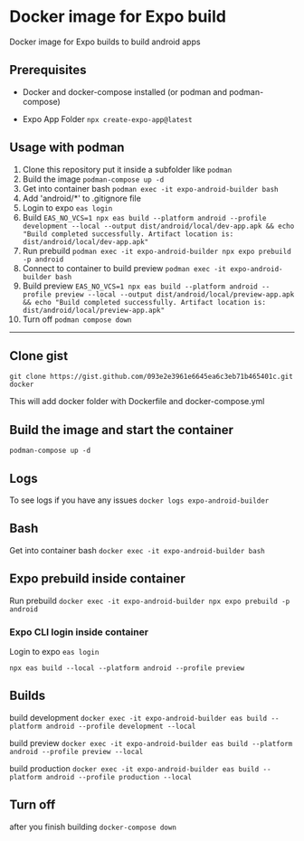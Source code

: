 # Docker image for Expo build

Docker image for Expo builds to build android apps

## Prerequisites

- Docker and docker-compose installed (or podman and podman-compose)

- Expo App Folder `npx create-expo-app@latest`

## Usage with podman

1. Clone this repository put it inside a subfolder like `podman`
2. Build the image `podman-compose up -d`
3. Get into container bash `podman exec -it expo-android-builder bash`
4. Add 'android/\*' to .gitignore file
5. Login to expo `eas login`
6. Build `EAS_NO_VCS=1 npx eas build --platform android --profile development --local --output dist/android/local/dev-app.apk && echo "Build completed successfully. Artifact location is: dist/android/local/dev-app.apk"`
7. Run prebuild `podman exec -it expo-android-builder npx expo prebuild -p android`
8. Connect to container to build preview `podman exec -it expo-android-builder bash`
9. Build preview `EAS_NO_VCS=1 npx eas build --platform android --profile preview --local --output dist/android/local/preview-app.apk && echo "Build completed successfully. Artifact location is: dist/android/local/preview-app.apk"`
10. Turn off `podman compose down`

---

## Clone gist

`git clone https://gist.github.com/093e2e3961e6645ea6c3eb71b465401c.git docker`

This will add docker folder with Dockerfile and docker-compose.yml

## Build the image and start the container

`podman-compose up -d`

## Logs

To see logs if you have any issues `docker logs expo-android-builder`

## Bash

Get into container bash `docker exec -it expo-android-builder bash`

## Expo prebuild inside container

Run prebuild `docker exec -it expo-android-builder npx expo prebuild -p android`

### Expo CLI login inside container

Login to expo `eas login`

`npx eas build --local --platform android --profile preview`

## Builds

build development `docker exec -it expo-android-builder eas build --platform android --profile development --local`

build preview `docker exec -it expo-android-builder eas build --platform android --profile preview --local`

build production `docker exec -it expo-android-builder eas build --platform android --profile production --local`

## Turn off

after you finish building `docker-compose down`
